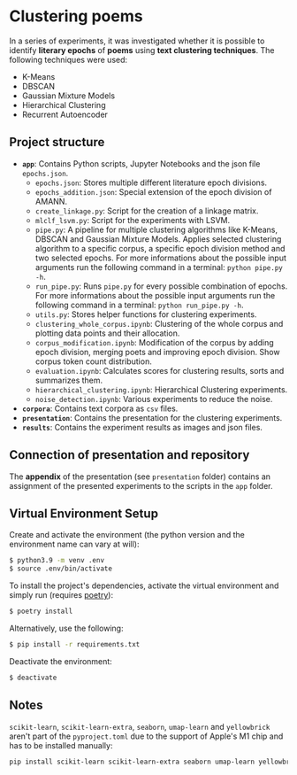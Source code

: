 # Clustering poems

In a series of experiments, it was investigated whether it is possible to identify **literary epochs** of **poems** using **text clustering techniques**. The following techniques were used:
- K-Means
- DBSCAN
- Gaussian Mixture Models
- Hierarchical Clustering
- Recurrent Autoencoder


## Project structure

- **`app`**: Contains Python scripts, Jupyter Notebooks and the json file `epochs.json`.
    - `epochs.json`: Stores multiple different literature epoch divisions.
    - `epochs_addition.json`: Special extension of the epoch division of AMANN.
    - `create_linkage.py`: Script for the creation of a linkage matrix.
    - `mlclf_lsvm.py`: Script for the experiments with LSVM.
    - `pipe.py`: A pipeline for multiple clustering algorithms like K-Means, DBSCAN and Gaussian Mixture Models. Applies selected clustering algorithm to a specific corpus, a specific epoch division method and two selected epochs. For more informations about the possible input arguments run the following command in a terminal: `python pipe.py -h`.
    - `run_pipe.py`: Runs `pipe.py` for every possible combination of epochs. For more informations about the possible input arguments run the following command in a terminal: `python run_pipe.py -h`.
    - `utils.py`: Stores helper functions for clustering experiments.
    - `clustering_whole_corpus.ipynb`: Clustering of the whole corpus and plotting data points and their allocation.
    - `corpus_modification.ipynb`: Modification of the corpus by adding epoch division, merging poets and improving epoch division. Show corpus token count
    distribution.
    - `evaluation.ipynb`: Calculates scores for clustering results, sorts and summarizes them.
    - `hierarchical_clustering.ipynb`: Hierarchical Clustering experiments.
    - `noise_detection.ipynb`: Various experiments to reduce the noise.
- **`corpora`**: Contains text corpora as `csv` files.
- **`presentation`**: Contains the presentation for the clustering experiments.
- **`results`**: Contains the experiment results as images and json files.


## Connection of presentation and repository

The **appendix** of the presentation (see `presentation` folder) contains an assignment of the presented experiments to the scripts in the `app` folder.

## Virtual Environment Setup

Create and activate the environment (the python version and the environment name can vary at will):

```sh
$ python3.9 -m venv .env
$ source .env/bin/activate
```

To install the project's dependencies, activate the virtual environment and simply run (requires [poetry](https://python-poetry.org/)):

```sh
$ poetry install
```

Alternatively, use the following:

```sh
$ pip install -r requirements.txt
```

Deactivate the environment:

```sh
$ deactivate
```


## Notes

`scikit-learn`, `scikit-learn-extra`, `seaborn`, `umap-learn` and `yellowbrick` aren't part of the `pyproject.toml` due to the support of Apple's M1 chip and has to be installed manually:

```sh
pip install scikit-learn scikit-learn-extra seaborn umap-learn yellowbrick
```
